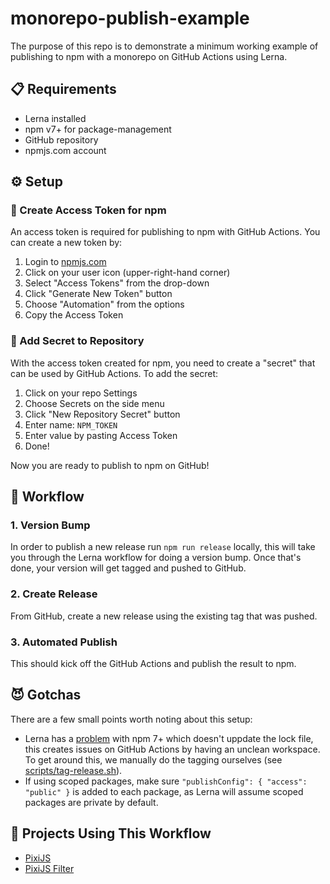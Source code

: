 # monorepo-publish-example

The purpose of this repo is to demonstrate a minimum working example of publishing to npm with a monorepo on GitHub Actions using Lerna. 

## 📋 Requirements

* Lerna installed
* npm v7+ for package-management
* GitHub repository
* npmjs.com account

## ⚙️ Setup

### 🔑  Create Access Token for npm

An access token is required for publishing to npm with GitHub Actions. You can create a new token by:

1. Login to [npmjs.com](https://npmjs.com)
2. Click on your user icon (upper-right-hand corner)
3. Select "Access Tokens" from the drop-down
4. Click "Generate New Token" button
5. Choose "Automation" from the options
6. Copy the Access Token

### 🤫  Add Secret to Repository

With the access token created for npm, you need to create a "secret" that can be used by GitHub Actions. To add the secret:

1. Click on your repo Settings
2. Choose Secrets on the side menu
3. Click "New Repository Secret" button
4. Enter name: `NPM_TOKEN`
5. Enter value by pasting Access Token
6. Done! 

Now you are ready to publish to npm on GitHub!

## 🏃 Workflow

### 1. Version Bump

In order to publish a new release run `npm run release` locally, this will take you through the Lerna workflow for doing a version bump. Once that's done, your version will get tagged and pushed to GitHub.

### 2. Create Release

From GitHub, create a new release using the existing tag that was pushed.

### 3. Automated Publish

This should kick off the GitHub Actions and publish the result to npm.

## 😈 Gotchas

There are a few small points worth noting about this setup:

* Lerna has a [problem](https://github.com/lerna/lerna/issues/2891) with npm 7+ which doesn't uppdate the lock file, this creates issues on GitHub Actions by having an unclean workspace. To get around this, we manually do the tagging ourselves (see [scripts/tag-release.sh](scripts/tag-release.sh)).
* If using scoped packages, make sure `"publishConfig": { "access": "public" }` is added to each package, as Lerna will assume scoped packages are private by default.

## 🔗 Projects Using This Workflow

* [PixiJS](https://github.com/pixijs/pixijs)
* [PixiJS Filter](https://github.com/pixijs/filters)


